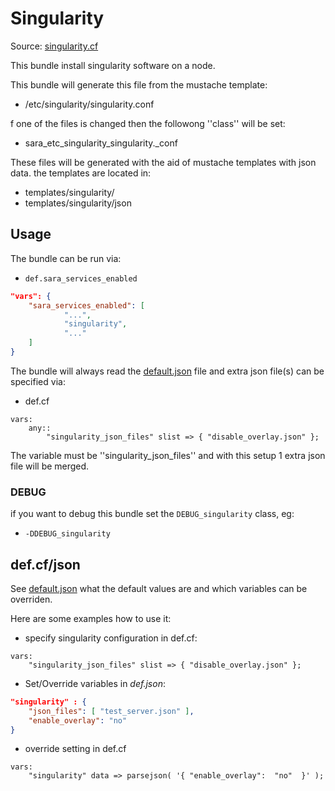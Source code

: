 # Singularity

Source: [singularity.cf](/services/singularity.cf)

This bundle install singularity software on a node.

This bundle will generate this file from the mustache template:
 * /etc/singularity/singularity.conf

f one of the files is changed then the followong ''class'' will be set:
 * sara_etc_singularity_singularity._conf

These files will be generated with the aid of mustache templates with json data.
the templates are located in:
 * templates/singularity/
 * templates/singularity/json

## Usage

The bundle can be run via:
 * `def.sara_services_enabled`
```json
"vars": {
    "sara_services_enabled": [
            "...",
            "singularity",
            "..."
    ]
}
```

The bundle will always read the [default.json](/templates/singularity/json/default.json) file
and extra json file(s) can be specified via:
 * def.cf
```
vars:
    any::
        "singularity_json_files" slist => { "disable_overlay.json" };
```

The variable must be ''singularity_json_files'' and with this setup 1 extra json file will be  merged.

### DEBUG

if you want to debug this bundle set the `DEBUG_singularity` class, eg:
 * `-DDEBUG_singularity`

## def.cf/json

See [default.json](/templates/singularity/json/default.json) what the default values are and
which variables can be overriden.

Here are some examples how to use it:
 * specify singularity configuration in def.cf:
```
vars:
    "singularity_json_files" slist => { "disable_overlay.json" };
```

 * Set/Override variables in *def.json*:
```json
"singularity" : {
    "json_files": [ "test_server.json" ],
    "enable_overlay": "no"
}
```

 * override setting in def.cf
```
vars:
    "singularity" data => parsejson( '{ "enable_overlay":  "no"  }' );
```
